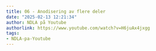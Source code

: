 ```yaml
---
title: 06 - Anodisering av flere deler
date: "2025-02-13 12:21:34"
author: NDLA på Youtube
authorlink: https://www.youtube.com/watch?v=H6juAx4jxgg
tags:
- NDLA-pa-Youtube
---
```

